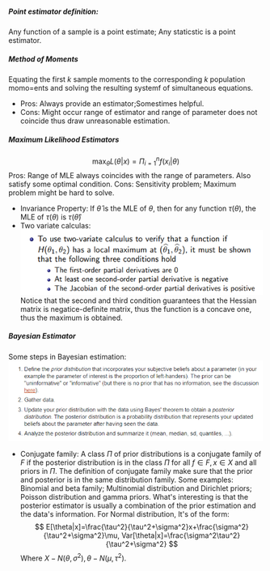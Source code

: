 ##### Point estimator definition:
Any function of a sample is a point estimate; Any staticstic is a point estimator.
##### Method of Moments
Equating the first $k$ sample moments to the corresponding $k$ population momo=ents and solving the resulting systemf of simultaneous equations.
- Pros: Always provide an estimator;Somestimes helpful.
- Cons: Might occur range of estimator and range of parameter does not coincide thus draw unreasonable estimation.
##### Maximum Likelihood Estimators
$$
\max_{\theta} L(\theta|x )=\Pi_{i=1}^n f(x_i|\theta)
$$
Pros: Range of MLE always coincides with the range of parameters. Also satisfy some optimal condition.
Cons: Sensitivity problem; Maximum problem might be hard to solve.
- Invariance Property: If $\hat{\theta}$ is the MLE of $\theta$, then for any function $\tau(\theta)$, the MLE  of $\tau(\theta)$ is $\tau(\hat{\theta})$
- Two variate calculas:
![](2019-12-15-22-02-04.png)
Notice that the second and third condition guarantees that the Hessian matrix is negatice-definite matrix, thus the function is a concave one, thus the maximum is obtained.
##### Bayesian Estimator
Some steps in Bayesian estimation:
![](2019-12-15-22-32-21.png)
- Conjugate family: A class $\Pi$ of prior distributions is a conjugate family of $F$ if the posterior distribution is in the class $\Pi$  for all $f\in F, x\in X$ and all priors in $\Pi$.
The definition of conjugate family make sure that the prior and posterior is in the same distribution family. Some examples: Binomial and beta family; Multinomial distribution and Dirichlet priors; Poisson distribution and gamma priors.
What's interesting is that the posterior estimator is usually a combination of the prior estimation and the data's information. For Normal distribution, It's of the form:
$$
E[\theta|x]=\frac{\tau^2}{\tau^2+\sigma^2}x+\frac{\sigma^2}{\tau^2+\sigma^2}\mu, Var[\theta|x]=\frac{\sigma^2\tau^2}{\tau^2+\sigma^2}
$$
Where $X-N(\theta,\sigma^2),\theta-N(\mu,\tau^2)$.